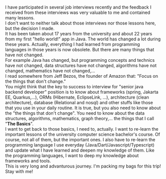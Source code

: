 I have participated in several job interviews recently and the feedback I received from these interviews was very valuable to me and contained many lessons.  
I don't want to neither talk about those interviews nor those lessons here, but the decision I made.  
It has been taken about 17 years from the university and about 22 years from my first "hello world!" app in Java. The world has changed a lot during these years. Actually, everything I had learned from programming languages in those years is now obsolete. But there are many things that have not changed.  
For example Java has changed, but programming concepts and technics have not changed, data structures have not changed, algorithms have not changed, mathematics have not changed,...   
I read somewhere from Jeff Bezos, the founder of Amazon that: "Focus on the things that don't change."  
You might think that the key to success to interview for "senior java backend developer" position is to know about frameworks (spring, Jakarta EE, Quarkus,...), ORMs (Hibernate, EclipseLink, ...), architecture (clean architecture), database (Relational and nosql) and other stuffs like those that you use in your daily routine. It is true, but you also need to know about the "the things that don't change". You need to know about the data structures, algorithms, mathematics, graph theory,... the things that I call "**The Basics**".  
I want to get back to those basics, I need to, actually. I want to re-learn the important lessons of the university computer science bachelor's course. Of course, not all of them, but the important ones. I also have to re-learn the programming language I use everyday (Java/Dart/Javascript/Typescript) and update what I have learned and deepen my knowledge of them. Like the programming languages, I want to deep my knowledge about frameworks and tools.  
This is very long and advanturous journey. I'm packing my bags for this trip! Stay with me!